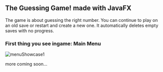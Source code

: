 ## The Guessing Game! made with JavaFX
The game is about guessing the right number.
You can continue to play on an old save or restart and create a new one.
It automatically deletes empty saves with no progress.

### First thing you see ingame: Main Menu
![menuShowcase1](https://github.com/user-attachments/assets/ef708a72-25c2-4af2-8077-6c272d6541a5)

more coming soon...
